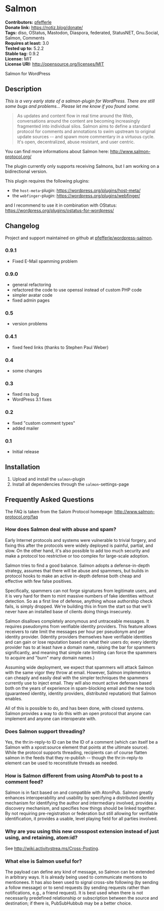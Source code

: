 # Salmon #
**Contributors:** [pfefferle](https://profiles.wordpress.org/pfefferle)  
**Donate link:** https://notiz.blog/donate/  
**Tags:** diso, OStatus, Mastodon, Diaspora, federated, StatusNET, Gnu.Social, Salmon, Comments  
**Requires at least:** 3.0  
**Tested up to:** 5.2.2  
**Stable tag:** 0.9.2  
**License:** MIT  
**License URI:** http://opensource.org/licenses/MIT  

Salmon for WordPress

## Description ##

*This is a very early state of a salmon-plugin for WordPress. There are still some bugs and problems... Please
let me know if you found some.*

> As updates and content flow in real time around the Web, conversations around the content are becoming increasingly fragmented into individual silos.  Salmon aims to define a standard protocol for comments and annotations to swim upstream to original update sources -- and spawn more commentary in a virtuous cycle.  It's open, decentralized, abuse resistant, and user centric.

You can find more informations about Salmon here: http://www.salmon-protocol.org/

The plugin currently only supports receiving Salmons, but I am working on a bidirectional version.

This plugin requires the following plugins:

* the `host-meta`-plugin: <https://wordpress.org/plugins/host-meta/>
* the `webfinger`-plugin: <https://wordpress.org/plugins/webfinger/>

and I recommend to use it in combination with OStatus: <https://wordpress.org/plugins/ostatus-for-wordpress/>


## Changelog ##

Project and support maintained on github at [pfefferle/wordpress-salmon](https://github.com/pfefferle/wordpress-salmon).

### 0.9.1 ###

* Fixed E-Mail spamming problem

### 0.9.0 ###

* general refactoring
* refactored the code to use openssl instead of custom PHP code
* simpler avatar code
* fixed admin pages

### 0.5 ###

* version problems

### 0.4.1 ###

* fixed feed links (thanks to Stephen Paul Weber)

### 0.4 ###

* some changes

### 0.3 ###

* fixed rss bug
* WordPress 3.1 fixes

### 0.2 ###

* fixed "custom comment types"
* added mailer

### 0.1 ###

* Initial release

## Installation ##

1. Upload and install the `salmon`-plugin
2. Install all dependencies through the `salmon`-settings-page

## Frequently Asked Questions ##

The FAQ is taken from the Salom Protocol homepage: <http://www.salmon-protocol.org/faq>

### How does Salmon deal with abuse and spam? ###

Early Internet protocols and systems were vulnerable to trivial forgery, and fixing this after the protocols were widely deployed is painful, partial, and slow.  On the other hand, it's also possible to add too much security and make a protocol too restrictive or too complex for large-scale adoption.

Salmon tries to find a good balance.  Salmon adopts a defense-in-depth strategy, assumes that there will be abuse and spammers, but builds in protocol hooks to make an active in-depth defense both cheap and effective with few false positives.

Specifically, spammers can not forge signatures from legitimate users, and it is very hard for them to mint massive numbers of fake identities without detection.  So as a first line of defense, anything whose authorship check fails, is simply dropped.  We're building this in from the start so that we'll never have an installed base of clients doing things insecurely.

Salmon disallows completely anonymous and untraceable messages.  It requires pseudonyms from verifiable identity providers.  This feature allows receivers to rate limit the messages per hour per pseudonym and per identity provider.  (Identity providers themselves have verifiable identities and can gain or lose reputation based on what their users do; every identity provider has to at least have a domain name, raising the bar for spammers significantly, and meaning that simple rate limiting can force the spammers to acquire and "burn" many domain names.)

Assuming wide deployment, we expect that spammers will attack Salmon with the same vigor they throw at email.  However, Salmon implementors can cheaply and easily deal with the simpler techniques the spammers currently use to inject email.  They will also mount active defenses based both on the years of experience in spam-blocking email and the new tools (guaranteed identity, identity providers, distributed reputation) that Salmon enables.

All of this is possible to do, and has been done, with closed systems.  Salmon provides a way to do this with an open protocol that anyone can implement and anyone can interoperate with.

### Does Salmon support threading? ###

Yes, the thr:in-reply-to ID can be the ID of a comment (which can itself be a Salmon with a xpost:source element that points at the ultimate source).  While the protocol supports threading, recipients can of course flatten salmon in the feeds that they re-publish -- though the thr:in-reply-to element can be used to reconstitute threads as needed.

### How is Salmon different from using AtomPub to post to a comment feed? ###

Salmon is in fact based on and compatible with AtomPub. Salmon greatly enhances interoperability and usability by specifying a distributed identity mechanism for identifying the author and intermediary involved, provides a discovery mechanism, and specifies how things should be linked together.  By not requiring pre-registration or federation but still allowing for verifiable identification, it provides a usable, level playing field for all parties involved.

### Why are you using this new crosspost extension instead of just using, and retaining, atom:id? ###

See <http://wiki.activitystrea.ms/Cross-Posting>.

### What else is Salmon useful for? ###

The payload can define any kind of message, so Salmon can be extended in arbitrary ways.  It is already being used to communicate mentions to mentionees.  It has also been used to signal cross-site following (by sending a follow message) or to send requests (by sending requests rather than notifications, e.g., a friend request).  It is best used when there is not necessarily predefined relationship or subscription between the source and destination; if there is, PubSubHubbub may be a better choice.
